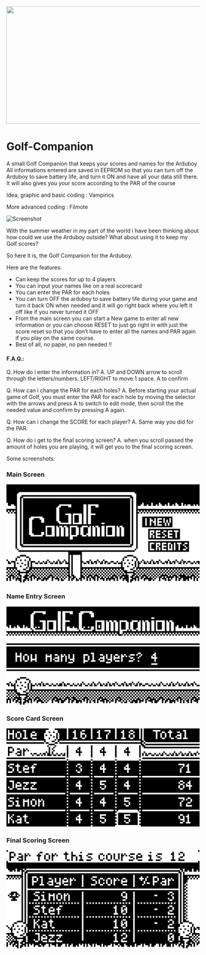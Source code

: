 <img src="/distributable/SplashScreen.png" data-canonical-src="/distributable/SplashScreen.png" width="600" height="307" />


# Golf-Companion
A small Golf Companion that keeps your scores and names for the Arduboy
All informations entered are saved in EEPROM so that you can turn off the Arduboy to save battery life, and turn it ON and have all your data still there. It will also gives you your score according to the PAR of the course

Idea, graphic and basic coding : Vampirics

More advanced coding : Filmote


![Screenshot](/Images/GolfCompanionTitle.png)


With the summer weather in my part of the world i have been thinking about how could we use the Arduboy outside? What about using it to keep my Golf scores?

So here it is, the Golf Companion for the Arduboy.

Here are the features:

* Can keep the scores for up to 4 players
* You can input your names like on a real scorecard
* You can enter the PAR for each holes
* You can turn OFF the arduboy to save battery life during your game and turn it back ON when needed and it will go right back where you left it off like if you never turned it OFF
* From the main screen you can start a New game to enter all new information or you can choose RESET to just go right in with just the score reset so that you don’t have to enter all the names and PAR again if you play on the same course.
* Best of all, no paper, no pen needed !!

#### F.A.Q.:

Q. How do i enter the information in?
A. UP and DOWN arrow to scroll through the letters/numbers. LEFT/RIGHT to move 1 space. A to confirm

Q. How can i change the PAR for each holes?
A. Before starting your actual game of Golf, you must enter the PAR for each hole by moving the selector with the arrows and press A to switch to edit mode, then scroll the the needed value and confirm by pressing A again.

Q. How can i change the SCORE for each player?
A. Same way you did for the PAR.

Q. How do i get to the final scoring screen?
A. when you scroll passed the amount of holes you are playing, it will get you to the final scoring screen.

Some screenshots:

### Main Screen
<img src="/distributable/Screen_01.png" data-canonical-src="/distributable/Screen_01.png" width="512" height="256" />


### Name Entry Screen
<img src="/distributable/Screen_02.png" data-canonical-src="/distributable/Screen_02.png" width="512" height="256" />

### Score Card Screen
<img src="/distributable/Screen_03.png" data-canonical-src="/distributable/Screen_03.png" width="512" height="256" />

### Final Scoring Screen
<img src="/distributable/Screen_04.png" data-canonical-src="/distributable/Screen_04.png" width="512" height="256" />

